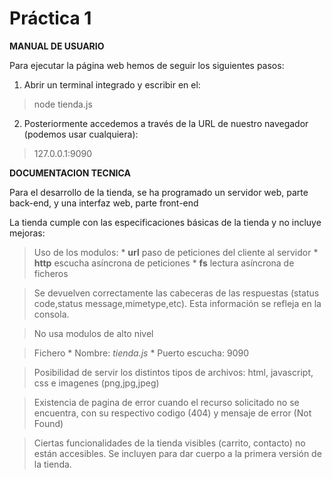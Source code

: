  # Práctica 1

 **MANUAL DE USUARIO**

 Para ejecutar la página web hemos de seguir los siguientes pasos:

 1. Abrir un terminal integrado y escribir en el: 
 > node tienda.js 
 
 2. Posteriormente accedemos a través de la URL de nuestro navegador (podemos usar cualquiera):
 > 127.0.0.1:9090


**DOCUMENTACION TECNICA**

 Para el desarrollo de la tienda, se ha programado un servidor web, parte back-end, y una interfaz web, parte front-end

La tienda cumple con las especificaciones básicas de la tienda y no incluye mejoras:

> Uso de los modulos: 
    * **url** paso de peticiones del cliente al servidor
    * **http** escucha asíncrona de peticiones 
    * **fs** lectura asíncrona de ficheros

> Se devuelven correctamente las cabeceras de las respuestas (status code,status message,mimetype,etc). Esta información se refleja en la consola.

> No usa modulos de alto nivel

> Fichero
    * Nombre: *tienda.js*
    * Puerto escucha: 9090

> Posibilidad de servir los distintos tipos de archivos: html, javascript, css e imagenes (png,jpg,jpeg)

> Existencia de pagina de error cuando el recurso solicitado no se encuentra, con su respectivo codigo (404) y mensaje de error (Not Found)

> Ciertas funcionalidades de la tienda visibles (carrito, contacto) no están accesibles. Se incluyen para dar cuerpo a la primera versión de la tienda.

